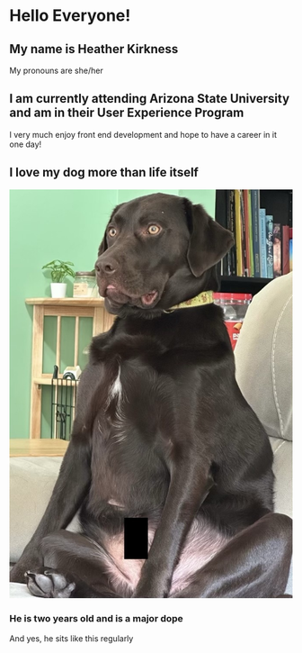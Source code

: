 # Hello Everyone!

## My name is Heather Kirkness
My pronouns are she/her

## I am currently attending Arizona State University and am in their User Experience Program
I very much enjoy front end development and hope to have a career in it one day!

## I love my dog more than life itself
![Toby](toby.jpg)

### He is two years old and is a major dope
And yes, he sits like this regularly

<!--
**hlkirkness/hlkirkness** is a ✨ _special_ ✨ repository because its `README.md` (this file) appears on your GitHub profile.

Here are some ideas to get you started:

- 🔭 I’m currently working on ...
- 🌱 I’m currently learning ...
- 👯 I’m looking to collaborate on ...
- 🤔 I’m looking for help with ...
- 💬 Ask me about ...
- 📫 How to reach me: ...
- 😄 Pronouns: ...
- ⚡ Fun fact: ...
-->
